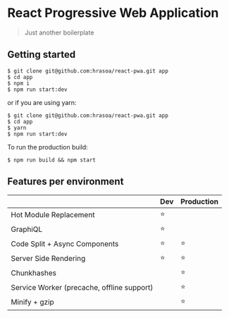 # React Progressive Web Application

> Just another boilerplate

## Getting started

    $ git clone git@github.com:hrasoa/react-pwa.git app
    $ cd app
    $ npm i
    $ npm run start:dev
    
or if you are using yarn:
    
    $ git clone git@github.com:hrasoa/react-pwa.git app
    $ cd app
    $ yarn
    $ npm run start:dev  
    
To run the production build:

    $ npm run build && npm start
    
## Features per environment

| | Dev | Production
--- | --- | ---
Hot Module Replacement | :star: |
GraphiQL | :star: |
Code Split + Async Components | :star: | :star:
Server Side Rendering | :star: | :star:
Chunkhashes | | :star:
Service Worker (precache, offline support) | | :star:
Minify + gzip | | :star:
